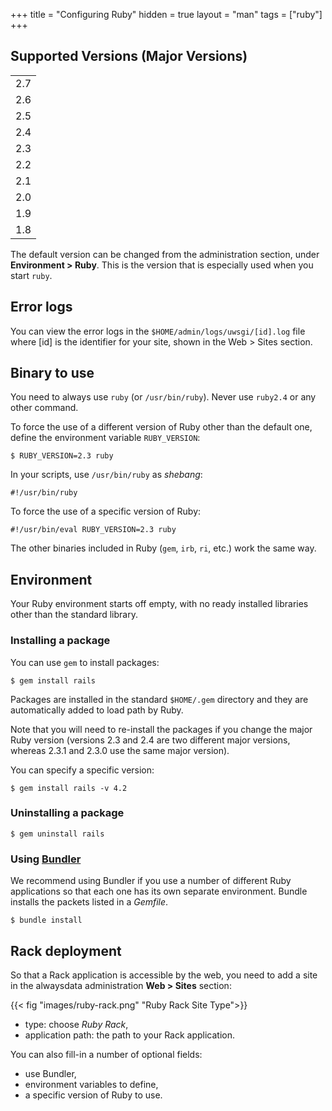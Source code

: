 +++
title = "Configuring Ruby"
hidden = true
layout = "man"
tags = ["ruby"]
+++

## Supported Versions (Major Versions)

|       |
| ----- |
| 2.7   |
| 2.6   |
| 2.5   |
| 2.4   |
| 2.3   |
| 2.2   |
| 2.1   |
| 2.0   |
| 1.9   |
| 1.8   |

The default version can be changed from the administration section, under **Environment > Ruby**. This is the version that is especially used when you start `ruby`.

## Error logs

You can view the error logs in the `$HOME/admin/logs/uwsgi/[id].log` file where [id] is the identifier for your site, shown in the Web > Sites section.

## Binary to use

You need to always use `ruby` (or `/usr/bin/ruby`). Never use `ruby2.4` or any other command.

To force the use of a different version of Ruby other than the default one, define the environment variable `RUBY_VERSION`:

```
$ RUBY_VERSION=2.3 ruby
```

In your scripts, use `/usr/bin/ruby` as *shebang*:

```
#!/usr/bin/ruby
```

To force the use of a specific version of Ruby:

```
#!/usr/bin/eval RUBY_VERSION=2.3 ruby
```

The other binaries included in Ruby (`gem`, `irb`, `ri`, etc.) work the same way.

## Environment

Your Ruby environment starts off empty, with no ready installed libraries other than the standard library.

### Installing a package

You can use `gem` to install packages:

```
$ gem install rails
```

Packages are installed in the standard `$HOME/.gem` directory and they are automatically added to load path by Ruby.

Note that you will need to re-install the packages if you change the major Ruby version (versions 2.3 and 2.4 are two different major versions, whereas 2.3.1 and 2.3.0 use the same major version).

You can specify a specific version:

```
$ gem install rails -v 4.2
```

### Uninstalling a package

```
$ gem uninstall rails
```

### Using [Bundler](http://bundler.io/)

We recommend using Bundler if you use a number of different Ruby applications so that each one has its own separate environment. Bundle installs the packets listed in a *Gemfile*.

```
$ bundle install
```

## Rack deployment

So that a Rack application is accessible by the web, you need to add a site in the alwaysdata administration **Web > Sites** section:

{{< fig "images/ruby-rack.png" "Ruby Rack Site Type">}}

- type: choose *Ruby Rack*,
- application path: the path to your Rack application.

You can also fill-in a number of optional fields:

- use Bundler,
- environment variables to define,
- a specific version of Ruby to use.
